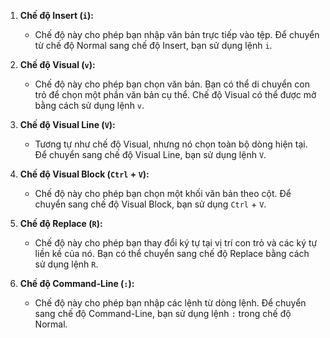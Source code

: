 1. **Chế độ Insert (`i`):**
    
    - Chế độ này cho phép bạn nhập văn bản trực tiếp vào tệp. Để chuyển từ chế độ Normal sang chế độ Insert, bạn sử dụng lệnh `i`.
2. **Chế độ Visual (`v`):**
    
    - Chế độ này cho phép bạn chọn văn bản. Bạn có thể di chuyển con trỏ để chọn một phần văn bản cụ thể. Chế độ Visual có thể được mở bằng cách sử dụng lệnh `v`.
3. **Chế độ Visual Line (`V`):**
    
    - Tương tự như chế độ Visual, nhưng nó chọn toàn bộ dòng hiện tại. Để chuyển sang chế độ Visual Line, bạn sử dụng lệnh `V`.
4. **Chế độ Visual Block (`Ctrl` + `V`):**
    
    - Chế độ này cho phép bạn chọn một khối văn bản theo cột. Để chuyển sang chế độ Visual Block, bạn sử dụng `Ctrl` + `V`.
5. **Chế độ Replace (`R`):**
    
    - Chế độ này cho phép bạn thay đổi ký tự tại vị trí con trỏ và các ký tự liền kề của nó. Bạn có thể chuyển sang chế độ Replace bằng cách sử dụng lệnh `R`.
6. **Chế độ Command-Line (`:`):**
    
    - Chế độ này cho phép bạn nhập các lệnh từ dòng lệnh. Để chuyển sang chế độ Command-Line, bạn sử dụng lệnh `:` trong chế độ Normal.